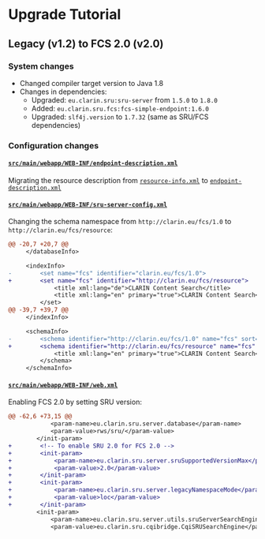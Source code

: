 # Upgrade Tutorial

## Legacy (v1.2) to FCS 2.0 (v2.0)

### System changes

- Changed compiler target version to Java 1.8
- Changes in dependencies:
    - Upgraded: `eu.clarin.sru:sru-server` from `1.5.0` to `1.8.0`
    - Added: `eu.clarin.sru.fcs:fcs-simple-endpoint:1.6.0`
    - Upgraded: `slf4j.version` to `1.7.32` (same as SRU/FCS dependencies)

### Configuration changes

#### [`src/main/webapp/WEB-INF/endpoint-description.xml`](src/main/webapp/WEB-INF/endpoint-description.xml)

Migrating the resource description from [`resource-info.xml`](src/main/webapp/WEB-INF/resource-info.xml) to [`endpoint-description.xml`](src/main/webapp/WEB-INF/endpoint-description.xml)

#### [`src/main/webapp/WEB-INF/sru-server-config.xml`](src/main/webapp/WEB-INF/sru-server-config.xml)

Changing the schema namespace from `http://clarin.eu/fcs/1.0` to `http://clarin.eu/fcs/resource`:

```diff
@@ -20,7 +20,7 @@
     </databaseInfo>

     <indexInfo>
-        <set name="fcs" identifier="clarin.eu/fcs/1.0">
+        <set name="fcs" identifier="http://clarin.eu/fcs/resource">
             <title xml:lang="de">CLARIN Content Search</title>
             <title xml:lang="en" primary="true">CLARIN Content Search</title>
         </set>
@@ -39,7 +39,7 @@
     </indexInfo>

     <schemaInfo>
-        <schema identifier="http://clarin.eu/fcs/1.0" name="fcs" sort="false" retrieve="true">
+        <schema identifier="http://clarin.eu/fcs/resource" name="fcs" sort="false" retrieve="true">
             <title xml:lang="en" primary="true">CLARIN Content Search</title>
         </schema>
     </schemaInfo>
```

#### [`src/main/webapp/WEB-INF/web.xml`](src/main/webapp/WEB-INF/web.xml)

Enabling FCS 2.0 by setting SRU version:

```diff
@@ -62,6 +73,15 @@
            <param-name>eu.clarin.sru.server.database</param-name>
            <param-value>rws/sru/</param-value>
        </init-param>
+        <!-- To enable SRU 2.0 for FCS 2.0 -->
+        <init-param>
+            <param-name>eu.clarin.sru.server.sruSupportedVersionMax</param-name>
+            <param-value>2.0</param-value>
+        </init-param>
+        <init-param>
+            <param-name>eu.clarin.sru.server.legacyNamespaceMode</param-name>
+            <param-value>loc</param-value>
+        </init-param>
        <init-param>
            <param-name>eu.clarin.sru.server.utils.sruServerSearchEngineClass</param-name>
            <param-value>eu.clarin.sru.cqibridge.CqiSRUSearchEngine</param-value>
```

